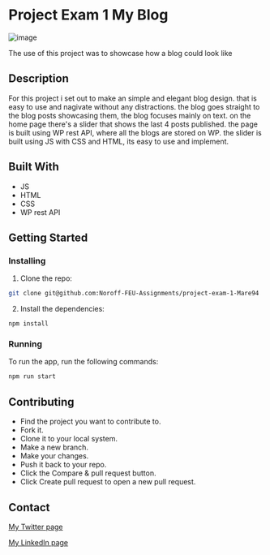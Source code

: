 # Project Exam 1 My Blog

![image](https://user-images.githubusercontent.com/105004752/224339655-a0e564cc-3bc8-4fb4-ad47-006162bd497a.png)

The use of this project was to showcase how a blog could look like

## Description

For this project i set out to make an simple and elegant blog design. that is easy to use and nagivate without any distractions. 
the blog goes straight to the blog posts showcasing them, the blog focuses mainly on text.
on the home page there's a slider that shows the last 4 posts published. 
the page is built using WP rest API, where all the blogs are stored on WP.
the slider is built using JS with CSS and HTML, its easy to use and implement.


## Built With

- JS
- HTML
- CSS
- WP rest API

## Getting Started

### Installing

1. Clone the repo:

```bash
git clone git@github.com:Noroff-FEU-Assignments/project-exam-1-Mare94
```

2. Install the dependencies:

```
npm install
```

### Running

To run the app, run the following commands:

```bash
npm run start
```

## Contributing

- Find the project you want to contribute to.
- Fork it.
- Clone it to your local system.
- Make a new branch.
- Make your changes.
- Push it back to your repo.
- Click the Compare & pull request button.
- Click Create pull request to open a new pull request.

## Contact


[My Twitter page](www.twitter.com)

[My LinkedIn page](www.linkedin.com)
